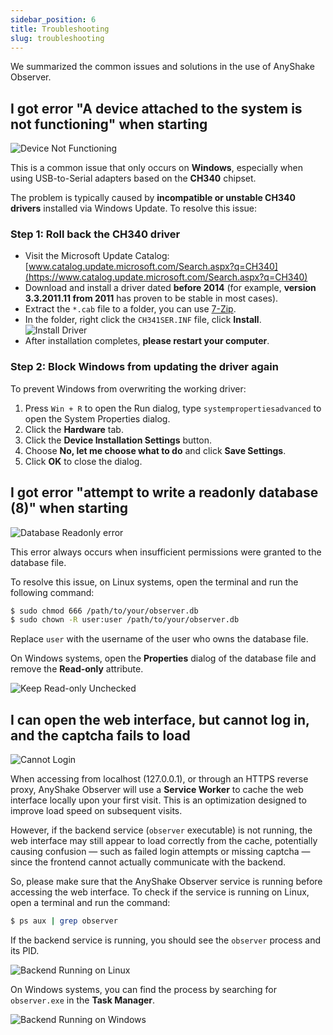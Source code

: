 ```yaml
---
sidebar_position: 6
title: Troubleshooting
slug: troubleshooting
---
```


We summarized the common issues and solutions in the use of AnyShake Observer.

## I got error "A device attached to the system is not functioning" when starting

![Device Not Functioning](img/troubleshooting/device-not-functioning.webp)

This is a common issue that only occurs on **Windows**, especially when using USB-to-Serial adapters based on the **CH340** chipset.

The problem is typically caused by **incompatible or unstable CH340 drivers** installed via Windows Update. To resolve this issue:

### Step 1: Roll back the CH340 driver

- Visit the Microsoft Update Catalog: [www.catalog.update.microsoft.com/Search.aspx?q=CH340](https://www.catalog.update.microsoft.com/Search.aspx?q=CH340)
- Download and install a driver dated **before 2014** (for example, **version 3.3.2011.11 from 2011** has proven to be stable in most cases).
- Extract the `*.cab` file to a folder, you can use [7-Zip](https://www.7-zip.org/).
- In the folder, right click the `CH341SER.INF` file, click **Install**.
  ![Install Driver](img/troubleshooting//install-driver.webp)
- After installation completes, **please restart your computer**.

### Step 2: Block Windows from updating the driver again

To prevent Windows from overwriting the working driver:

1. Press `Win + R` to open the Run dialog, type `systempropertiesadvanced` to open the System Properties dialog.
2. Click the **Hardware** tab.
3. Click the **Device Installation Settings** button.
4. Choose **No, let me choose what to do** and click **Save Settings**.
5. Click **OK** to close the dialog.

## I got error "attempt to write a readonly database (8)" when starting

![Database Readonly error](img/troubleshooting/database-readonly.webp)

This error always occurs when insufficient permissions were granted to the database file.

To resolve this issue, on Linux systems, open the terminal and run the following command:

```bash
$ sudo chmod 666 /path/to/your/observer.db
$ sudo chown -R user:user /path/to/your/observer.db
```

Replace `user` with the username of the user who owns the database file.

On Windows systems, open the **Properties** dialog of the database file and remove the **Read-only** attribute.

![Keep Read-only Unchecked](img/troubleshooting//uncheck-readonly.webp)

## I can open the web interface, but cannot log in, and the captcha fails to load

![Cannot Login](img/troubleshooting/cannot-login.webp)

When accessing from localhost (127.0.0.1), or through an HTTPS reverse proxy, AnyShake Observer will use a **Service Worker** to cache the web interface locally upon your first visit. This is an optimization designed to improve load speed on subsequent visits.

However, if the backend service (`observer` executable) is not running, the web interface may still appear to load correctly from the cache, potentially causing confusion — such as failed login attempts or missing captcha — since the frontend cannot actually communicate with the backend.

So, please make sure that the AnyShake Observer service is running before accessing the web interface. To check if the service is running on Linux, open a terminal and run the command:

```bash
$ ps aux | grep observer
```

If the backend service is running, you should see the `observer` process and its PID.

![Backend Running on Linux](img/troubleshooting/process-check-linux.webp)

On Windows systems, you can find the process by searching for `observer.exe` in the **Task Manager**.

![Backend Running on Windows](img/troubleshooting/process-check-windows.webp)
